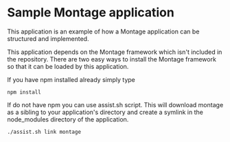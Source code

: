 Sample Montage application
===============

This application is an example of how a Montage application can be structured and implemented.

This application depends on the Montage framework which isn't included in the repository. There are two easy ways to
install the Montage framework so that it can be loaded by this application.

If you have npm installed already simply type
```
npm install
```

If do not have npm you can use assist.sh script. This will download montage as a sibling to your application's directory
and create a symlink in the node_modules directory of the application.
```
./assist.sh link montage
```